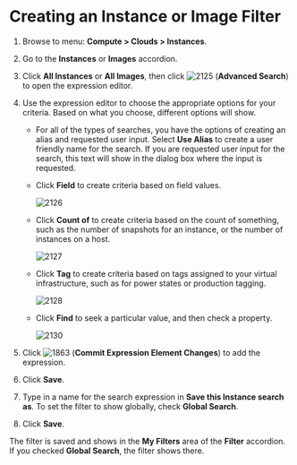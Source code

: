 # Creating an Instance or Image Filter

1.  Browse to menu: **Compute > Clouds > Instances**.

2.  Go to the **Instances** or **Images** accordion.

3.  Click **All Instances** or **All Images**, then click
    ![2125](../images/2125.png) (**Advanced Search**) to open the
    expression editor.

4.  Use the expression editor to choose the appropriate options for your
    criteria. Based on what you choose, different options will show.

      - For all of the types of searches, you have the options of
        creating an alias and requested user input. Select **Use Alias**
        to create a user friendly name for the search. If you are
        requested user input for the search, this text will show in the
        dialog box where the input is requested.

      - Click **Field** to create criteria based on field values.

        ![2126](../images/2126.png)

      - Click **Count of** to create criteria based on the count of
        something, such as the number of snapshots for an instance, or
        the number of instances on a host.

        ![2127](../images/2127.png)

      - Click **Tag** to create criteria based on tags assigned to your
        virtual infrastructure, such as for power states or production
        tagging.

        ![2128](../images/2128.png)

      - Click **Find** to seek a particular value, and then check a
        property.

        ![2130](../images/2130.png)

5.  Click ![1863](../images/1863.png) (**Commit Expression Element
    Changes**) to add the expression.

6.  Click **Save**.

7.  Type in a name for the search expression in **Save this Instance
    search as**. To set the filter to show globally, check **Global
    Search**.

8.  Click **Save**.

The filter is saved and shows in the **My Filters** area of the
**Filter** accordion. If you checked **Global Search**, the filter shows
there.
